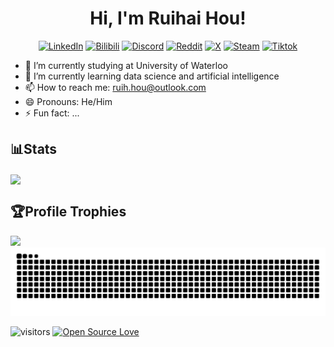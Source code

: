 <h1 align="center">Hi, I'm Ruihai Hou!</h1>

<p align="center">
    <a href="https://www.linkedin.com/in/ruihai-hou/">
    <img alt="LinkedIn" title="LinkedIn" height="48" width="48" src="https://cdn.simpleicons.org/linkedin"></a>
    <a href="https://space.bilibili.com/386635151?spm_id_from=333.1007.0.0">
    <img alt="Bilibili" title="Bilibili" height="48" width="48" src="https://cdn.simpleicons.org/bilibili"></a>
    <a href="https://discord.gg/uzFpGPej">
    <img alt="Discord" title="Discord" height="48" width="48" src="https://cdn.simpleicons.org/discord"></a>
    <a href="https://www.reddit.com/user/alankuroi/">
    <img alt="Reddit" title="Reddit" height="48" width="48" src="https://cdn.simpleicons.org/reddit"></a>
    <a href="https://x.com/RUIHAI3">
    <img alt="X" title="X" height="48" width="48" src="https://cdn.simpleicons.org/x"></a>
    <a href="https://steamcommunity.com/profiles/76561198962032638/">
    <img alt="Steam" title="Steam" height="48" width="48" src="https://cdn.simpleicons.org/steam"></a>
    <a href="https://www.tiktok.com/@wixiaolan1?lang=en">
    <img alt="Tiktok" title="Tiktok" height="48" width="48" src="https://cdn.simpleicons.org/tiktok"></a>
    
    
</p>

- 🏫 I’m currently studying at University of Waterloo
- 🌱 I’m currently learning data science and artificial intelligence
- 📫 How to reach me: ruih.hou@outlook.com
- 😄 Pronouns: He/Him
- ⚡ Fun fact: ...

<h2>📊Stats</h2>

<a href="https://github.com/ilan-hou/ilan-hou">

  <img align="center" src="https://github-readme-stats.vercel.app/api/top-langs/?username=ilan-hou&layout=compact&card_width=495&bg_color=30,f2696a,f04077,cb50c2,c055d9&title_color=ffffff&text_color=ffffff&hide_border=true" />

  <br/>

</a>


<h2>🏆Profile Trophies</h2>
  <img aligh=center width=800 src="https://github-profile-trophy.vercel.app/?username=ilan-hou&column=10&theme=nord&no-frame=true"/>



<picture>
  <source media="(prefers-color-scheme: dark)" srcset="https://raw.githubusercontent.com/ilan-hou/ilan-hou/output/github-contribution-grid-snake-dark.svg">
  <source media="(prefers-color-scheme: light)" srcset="https://raw.githubusercontent.com/ilan-hou/ilan-hou/output/github-contribution-grid-snake.svg">
  <img alt="github contribution grid snake animation" src="https://raw.githubusercontent.com/ilan-hou/ilan-hou/output/github-contribution-grid-snake.svg">
</picture>

![visitors](https://visitor-badge.laobi.icu/badge?page_id=ilan-hou.ilan-hou)
[![Open Source Love](https://badges.frapsoft.com/os/v1/open-source.svg?v=102)](https://github.com/ellerbrock/open-source-badge/)


